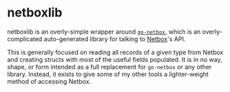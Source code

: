# netboxlib

netboxlib is an overly-simple wrapper around
[`go-netbox`]("github.com/netbox-community/go-netbox), which is an
overly-complicated auto-generated library for talking to
[Netbox](http://netbox.dev)'s API.

This is generally focused on reading all records of a given type from
Netbox and creating structs with most of the useful fields populated.
It is in no way, shape, or form intended as a full replacement for
`go-netbox` or any other library.  Instead, it exists to give some of
my other tools a lighter-weight method of accessing Netbox.
